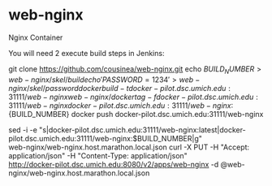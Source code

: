 # web-nginx
Nginx Container

You will need 2 execute build steps in Jenkins:

git clone https://github.com/cousinea/web-nginx.git
echo ${BUILD_NUMBER} > web-nginx/skel/build
echo 'PASSWORD=1234' > web-nginx/skel/password
docker build -t docker-pilot.dsc.umich.edu:31111/web-nginx web-nginx/
docker tag -f docker-pilot.dsc.umich.edu:31111/web-nginx docker-pilot.dsc.umich.edu:31111/web-nginx:${BUILD_NUMBER}
docker push docker-pilot.dsc.umich.edu:31111/web-nginx 

sed -i -e "s|docker-pilot.dsc.umich.edu:31111/web-nginx:latest|docker-pilot.dsc.umich.edu:31111/web-nginx:$BUILD_NUMBER|g" \
web-nginx/web-nginx.host.marathon.local.json
curl -X PUT -H "Accept: application/json" -H "Content-Type: application/json" \
http://docker-pilot.dsc.umich.edu:8080/v2/apps/web-nginx -d @web-nginx/web-nginx.host.marathon.local.json
